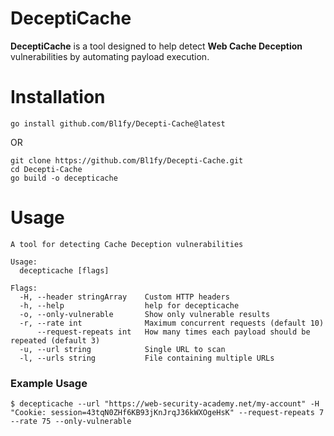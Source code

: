 # DeceptiCache
**DeceptiCache** is a tool designed to help detect **Web Cache Deception** vulnerabilities by automating payload execution.


# Installation

```
go install github.com/Bl1fy/Decepti-Cache@latest
```
OR
```
git clone https://github.com/Bl1fy/Decepti-Cache.git
cd Decepti-Cache
go build -o decepticache
```

# Usage
```
A tool for detecting Cache Deception vulnerabilities

Usage:
  decepticache [flags]

Flags:
  -H, --header stringArray    Custom HTTP headers
  -h, --help                  help for decepticache
  -o, --only-vulnerable       Show only vulnerable results
  -r, --rate int              Maximum concurrent requests (default 10)
      --request-repeats int   How many times each payload should be repeated (default 3)
  -u, --url string            Single URL to scan
  -l, --urls string           File containing multiple URLs
```

### Example Usage
```
$ decepticache --url "https://web-security-academy.net/my-account" -H "Cookie: session=43tqN0ZHf6KB93jKnJrqJ36kWXOgeHsK" --request-repeats 7 --rate 75 --only-vulnerable
```
